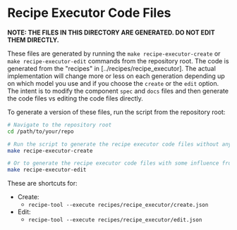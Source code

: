 # Recipe Executor Code Files

**NOTE: THE FILES IN THIS DIRECTORY ARE GENERATED. DO NOT EDIT THEM DIRECTLY.**

These files are generated by running the `make recipe-executor-create` or `make recipe-executor-edit` commands from the repository root. The code is generated from the "recipes" in [../recipes/recipe_executor]. The actual implementation will change more or less on each generation depending up on which model you use and if you choose the `create` or the `edit` option. The intent is to modify the component `spec` and `docs` files and then generate the code files vs editing the code files directly.

To generate a version of these files, run the script from the repository root:

```bash
# Navigate to the repository root
cd /path/to/your/repo

# Run the script to generate the recipe executor code files without any influence from existing code
make recipe-executor-create

# Or to generate the recipe executor code files with some influence from existing code
make recipe-executor-edit
```

These are shortcuts for:

- Create:
  - `recipe-tool --execute recipes/recipe_executor/create.json`
- Edit:
  - `recipe-tool --execute recipes/recipe_executor/edit.json`
